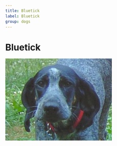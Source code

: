 ```yaml
---
title: Bluetick
label: Bluetick
group: dogs
---
```


# Bluetick

![Bluetick](/assets/images/bluetick/image.jpg "Bluetick")